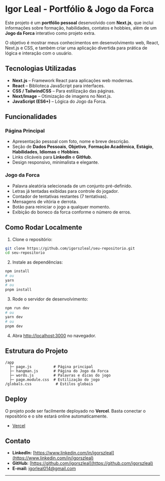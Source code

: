 

# Igor Leal - Portfólio & Jogo da Forca

Este projeto é um **portfólio pessoal** desenvolvido com **Next.js**, que inclui informações sobre formação, habilidades, contatos e hobbies, além de um **Jogo da Forca** interativo como projeto extra.

O objetivo é mostrar meus conhecimentos em desenvolvimento web, React, Next.js e CSS, e também criar uma aplicação divertida para prática de lógica e interação com o usuário.

## Tecnologias Utilizadas

* **Next.js** – Framework React para aplicações web modernas.
* **React** – Biblioteca JavaScript para interfaces.
* **CSS / TailwindCSS** – Para estilização das páginas.
* **Next/Image** – Otimização de imagens no Next.js.
* **JavaScript (ES6+)** – Lógica do Jogo da Forca.

## Funcionalidades

### Página Principal

* Apresentação pessoal com foto, nome e breve descrição.
* Seção de **Dados Pessoais**, **Objetivo**, **Formação Acadêmica**, **Estágio**, **Habilidades**, **Idiomas** e **Hobbies**.
* Links clicáveis para **LinkedIn** e **GitHub**.
* Design responsivo, minimalista e elegante.

### Jogo da Forca

* Palavra aleatória selecionada de um conjunto pré-definido.
* Letras já tentadas exibidas para controle do jogador.
* Contador de tentativas restantes (7 tentativas).
* Mensagens de vitória e derrota.
* Botão para reiniciar o jogo a qualquer momento.
* Exibição do boneco da forca conforme o número de erros.

## Como Rodar Localmente

1. Clone o repositório:

```bash
git clone https://github.com/igorszleal/seu-repositorio.git
cd seu-repositorio
```

2. Instale as dependências:

```bash
npm install
# ou
yarn
# ou
pnpm install
```

3. Rode o servidor de desenvolvimento:

```bash
npm run dev
# ou
yarn dev
# ou
pnpm dev
```

4. Abra [http://localhost:3000](http://localhost:3000) no navegador.

## Estrutura do Projeto

```
/app
  ├─ page.js          # Página principal
  ├─ hangman.js       # Página do Jogo da Forca
  ├─ words.js         # Palavras e dicas do jogo
  ├─ page.module.css  # Estilização do jogo
/globals.css           # Estilos globais
```

## Deploy

O projeto pode ser facilmente deployado no **Vercel**. Basta conectar o repositório e o site estará online automaticamente.

* [Vercel](https://vercel.com)

## Contato

* **LinkedIn:** [https://www.linkedin.com/in/igorszleal](https://www.linkedin.com/in/igorszleal)
* **GitHub:** [https://github.com/igorszleal](https://github.com/igorszleal)
* **E-mail:** [igorleal014@gmail.com](mailto:igorleal014@gmail.com)

---


